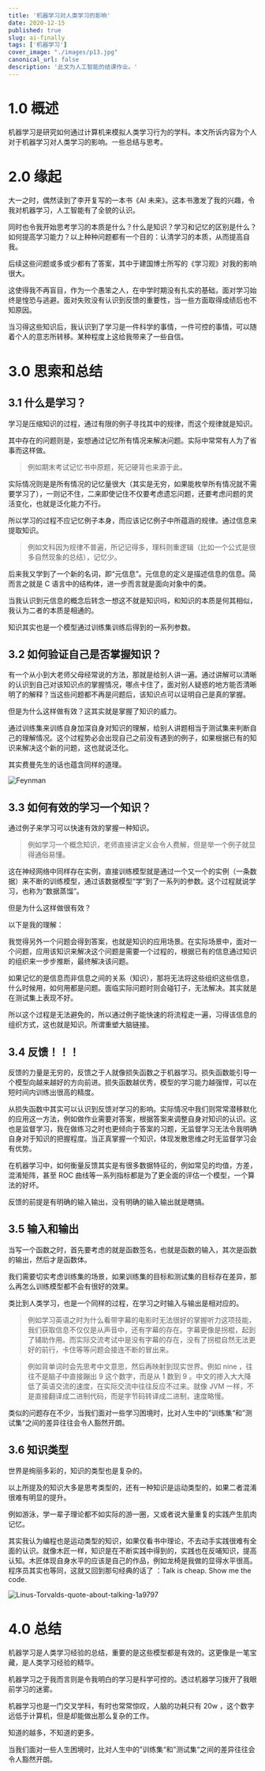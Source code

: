 ```yaml
---
title: '机器学习对人类学习的影响'
date: 2020-12-15
published: true
slug: ai-finally
tags: ['机器学习']
cover_image: "./images/p13.jpg"
canonical_url: false
description: '此文为人工智能的结课作业。'
---
```


# 1.0 概述

机器学习是研究如何通过计算机来模拟人类学习行为的学科。本文所诉内容为个人对于机器学习对人类学习的影响。一些总结与思考。

# 2.0 缘起

大一之时，偶然读到了李开复写的一本书《AI 未来》。这本书激发了我的兴趣，令我对机器学习，人工智能有了全貌的认识。

同时也令我开始思考学习的本质是什么？什么是知识？学习和记忆的区别是什么？如何提高学习能力？以上种种问题都有一个目的：认清学习的本质，从而提高自我。

后续这些问题或多或少都有了答案，其中于建国博士所写的《学习观》对我的影响很大。

这使得我不再盲目，作为一个愚笨之人，在中学时期没有扎实的基础，面对学习始终是惶恐与逃避。面对失败没有认识到反馈的重要性，当一些方面取得成绩后也不知原因。

当习得这些知识后，我认识到了学习是一件科学的事情，一件可控的事情，可以随着个人的意志所转移。某种程度上这给我带来了一些自信。

# 3.0 思索和总结

## 3.1 什么是学习？

学习是压缩知识的过程，通过有限的例子寻找其中的规律，而这个规律就是知识。

其中存在的问题则是，妄想通过记忆所有情况来解决问题。实际中常常有人为了省事而这样做。

> 例如期末考试记忆书中原题，死记硬背也来源于此。

实际情况则是是所有情况的记忆量很大（其实是无穷，如果能枚举所有情况就不需要学习了），一则记不住，二来即使记住不仅要考虑遗忘问题，还要考虑问题的灵活变化，也就是泛化能力不行。

所以学习的过程不应记忆例子本身，而应该记忆例子中所蕴涵的规律。通过信息来提取知识。

> 例如文科因为规律不普遍，所记记得多，理科则重逻辑（比如一个公式是很多自然现象的总结），记忆少。

后来我又学到了一个新的名词，即“元信息”。元信息的定义是描述信息的信息。简而言之就是 C 语言中的结构体，进一步而言就是面向对象中的类。

当我认识到元信息的概念后转念一想这不就是知识吗，和知识的本质是何其相似，我认为二者的本质是相通的。

知识其实也是一个模型通过训练集训练后得到的一系列参数。

## 3.2 如何验证自己是否掌握知识？

有一个从小到大老师父母经常说的方法，那就是给别人讲一遍。通过讲解可以清晰的认识到自己对该知识点的掌握情况，哪点卡住了，面对别人疑惑的地方能否清晰明了的解释？当这些问题都不再是问题后，该知识点可以证明自己是真的掌握。

但是为什么这样做有效？这其实就是掌握了知识的威力。

通过训练集来训练自身加深自身对知识的理解，给别人讲题相当于测试集来判断自己的理解情况。这个过程势必会出现自己之前没有遇到的例子，如果根据已有的知识来解决这个新的问题，这也就说泛化。

其实费曼先生的话也蕴含同样的道理。

![Feynman](https://cdn.jsdelivr.net/gh/weijiew/pic@master/images/1608042403211.5x38xbqfttk0.jpg)

## 3.3 如何有效的学习一个知识？

通过例子来学习可以快速有效的掌握一种知识。

> 例如学习一个概念知识，老师直接讲定义会令人费解，但是举一个例子就显得通俗易懂。

这在神经网络中同样存在实例，直接训练模型就是通过一个又一个的实例（一条数据）来不断的训练模型，通过该数据模型“学”到了一系列的参数。这个过程就说学习，也称为“数据蒸馏”。

但是为什么这样做很有效？

以下是我的理解：

我觉得另外一个问题会得到答案，也就是知识的应用场景。在实际场景中，面对一个问题，应用该知识来解决这个问题是需要一个过程的，根据已有的信息通过知识的组织来一步步推断，最终解决该问题。

如果记忆的是信息而非信息之间的关系（知识），那将无法将这些组织这些信息，什么时候用，如何用都是问题。面临实际问题时则会碰钉子，无法解决。其实就是在测试集上表现不好。

所以这个过程是无法避免的，所以通过例子能快速的将流程走一遍，习得该信息的组织方式，这也就是知识。所谓重塑大脑链接。

## 3.4 反馈！！！

反馈的力量是无穷的，反馈之于人就像损失函数之于机器学习。损失函数能引导一个模型向越来越好的方向前进。损失函数越优秀，模型的学习能力越强悍，可以在短时间内训练出很高的精度。

从损失函数中其实可以认识到反馈对学习的影响。实际情况中我们则常常潜移默化的应用这一方法，例如做作业需要对答案，根据答案来调整自身对知识的认识。这也是监督学习，我在做练习之时也更倾向于答案的习题，无监督学习无法令我明确自身对于知识的把握程度。当正真掌握一个知识，体现发散思维之时无监督学习会有优势。

在机器学习中，如何衡量反馈其实是有很多数据特征的，例如常见的均值，方差，混淆矩阵，甚至 ROC 曲线等一系列指标都是为了更全面的评估一个模型，一个算法的好坏。

反馈的前提是有明确的输入输出，没有明确的输入输出就是瞎搞。

## 3.5 输入和输出

当写一个函数之时，首先要考虑的就是函数签名，也就是函数的输入，其次是函数的输出，然后才是函数体。

我们需要切实考虑训练集的场景，如果训练集的目标和测试集的目标存在差异，那么再怎么训练模型都不会有很好的效果。

类比到人类学习，也是一个同样的过程，在学习之时输入与输出是相对应的。

> 例如学习英语之时为什么看带字幕的电影时无法很好的掌握听力这项技能，我们获取信息不仅仅是从声音中，还有字幕的存在。字幕更像是拐棍，起到了辅助作用。而实际交流考试中是没有字幕的存在，没有了拐棍自然无法更好的前行，卡住等等问题会接连不断的冒出来。

> 例如背单词时会先思考中文意思，然后再映射到现实世界。例如 nine ，往往不是脑子中直接蹦出 9 这个数字，而是从 1 数到 9 。中文的掺入大大降低了英语交流的速度，在实际交流中往往反应不过来。就像 JVM 一样，不是直接翻译成二进制代码，而是字节码转译成二进制，速度略慢。

类似的问题存在不少，当我们面对一些学习困境时，比对人生中的”训练集“和”测试集“之间的差异往往会令人豁然开朗。

## 3.6 知识类型

世界是绚丽多彩的，知识的类型也是复杂的。

以上所提及的知识大多是思考类型的，还有一种知识是运动类型的，如果二者混淆很难有明显的提升。

例如游泳，学一辈子理论都不如实际的游一圈，又或者说大量重复的实践产生肌肉记忆。

其实我认为编程也是运动类型的知识，如果仅看书中理论，不去动手实践很难有全面的认识。就像木匠一样，知识是在不断实践中得到的，实践也在反哺知识，提高认知。木匠体现自身水平的应该是自己的作品，例如龙椅是我做的显得水平很高。程序员其实也等同，这就又回到那句经典的话了 ：Talk is cheap. Show me the code.

![Linus-Torvalds-quote-about-talking-1a9797](https://cdn.jsdelivr.net/gh/weijiew/pic@master/images/Linus-Torvalds-quote-about-talking-1a9797.jpg)

# 4.0 总结

机器学习是人类学习经验的总结，重要的是这些模型都是有效的。这更像是一笔宝藏，是人类学习经验的精华。

机器学习之于我而言则是令我明白的学习是科学可控的。透过机器学习拨开了我眼前学习的迷雾。

机器学习也是一门交叉学科，有时也常常惊叹，人脑的功耗只有 20w ，这个数字远低于计算机，但是却能做出那么复杂的工作。

知道的越多，不知道的更多。

当我们面对一些人生困境时，比对人生中的”训练集“和”测试集“之间的差异往往会令人豁然开朗。

